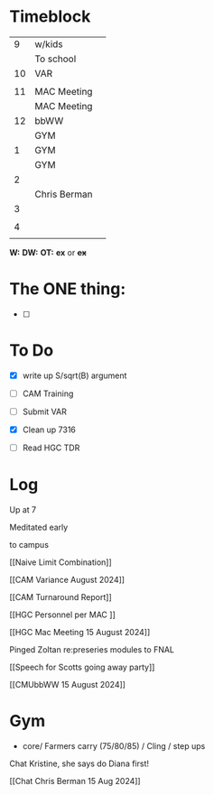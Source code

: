 # Timeblock

|     |              |     |
| --- | ------------ | --- |
| 9   | w/kids       |     |
|     | To school    |     |
| 10  | VAR          |     |
|     |              |     |
| 11  | MAC Meeting  |     |
|     | MAC Meeting  |     |
| 12  | bbWW         |     |
|     | GYM          |     |
| 1   | GYM          |     |
|     | GYM          |     |
| 2   |              |     |
|     | Chris Berman |     |
| 3   |              |     |
|     |              |     |
| 4   |              |     |
|     |              |     |

**W:**
**DW:**
**OT:**
**ex** or **~~ex~~**

# The ONE thing: 
- [ ] 


# To Do
- [x] write up S/sqrt(B) argument
- [ ] CAM Training
- [ ] Submit VAR
- [x] Clean up 7316
- [ ] Read HGC TDR


# Log

Up at 7

Meditated early

to campus

[[Naive Limit Combination]]

[[CAM Variance August 2024]]

[[CAM Turnaround Report]]

[[HGC Personnel per MAC ]]

[[HGC Mac Meeting 15 August 2024]]

Pinged Zoltan re:preseries modules to FNAL

[[Speech for Scotts going away party]]

[[CMUbbWW 15 August 2024]]

# Gym
- core/ Farmers carry (75/80/85) / Cling / step ups

Chat Kristine, she says do Diana first!

[[Chat Chris Berman 15 Aug 2024]]

